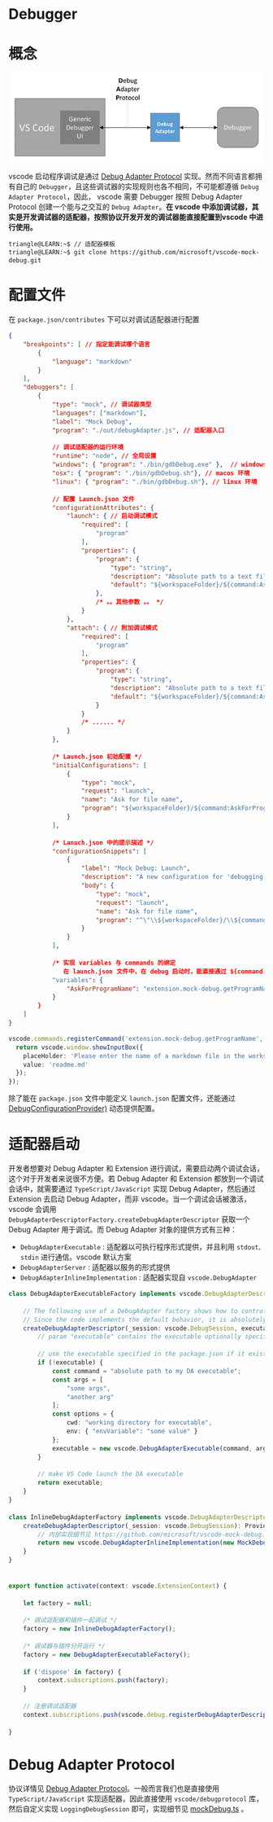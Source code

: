 # Debugger

# 概念

![debuger|c,70](../../image/vscode/debug-arch1.png)

vscode 启动程序调试是通过 [Debug Adapter Protocol](https://microsoft.github.io/debug-adapter-protocol/) 实现。然而不同语言都拥有自己的 `Debugger`，且这些调试器的实现规则也各不相同，不可能都遵循 `Debug Adapter Protocol`，因此， vscode 需要 Debugger 按照 Debug Adapter Protocol 创建一个能与之交互的 `Debug Adapter`。**在 vscode 中添加调试器，其实是开发调试器的适配器，按照协议开发开发的调试器能直接配置到vscode 中进行使用。**

```term
triangle@LEARN:~$ // 适配器模板
triangle@LEARN:~$ git clone https://github.com/microsoft/vscode-mock-debug.git 
```

# 配置文件

在 `package.json/contributes` 下可以对调试适配器进行配置

```json
{
    "breakpoints": [ // 指定能调试哪个语言
        {
            "language": "markdown"
        }
    ],
    "debuggers": [
        {
            "type": "mock", // 调试器类型
            "languages": ["markdown"],
            "label": "Mock Debug",
            "program": "./out/debugAdapter.js", // 适配器入口
            
            // 调试适配器的运行环境
            "runtime": "node", // 全局设置
            "windows": { "program": "./bin/gdbDebug.exe" },  // windows 环境
            "osx": { "program": "./bin/gdbDebug.sh"}, // macos 环境
            "linux": { "program": "./bin/gdbDebug.sh"}, // linux 环境

            // 配置 Launch.json 文件
            "configurationAttributes": {
                "launch": { // 启动调试模式
                    "required": [
                        "program"
                    ],
                    "properties": {
                        "program": {
                            "type": "string",
                            "description": "Absolute path to a text file.",
                            "default": "${workspaceFolder}/${command:AskForProgramName}"
                        },
                        /* 。。其他参数 。。 */
                    }
                },
                "attach": { // 附加调试模式
                    "required": [
                        "program"
                    ],
                    "properties": {
                        "program": {
                            "type": "string",
                            "description": "Absolute path to a text file.",
                            "default": "${workspaceFolder}/${command:AskForProgramName}"
                        }
                    }
                    /* ...... */
                }
            },

            /* Launch.json 初始配置 */
            "initialConfigurations": [
                {
                    "type": "mock",
                    "request": "launch",
                    "name": "Ask for file name",
                    "program": "${workspaceFolder}/${command:AskForProgramName}"
                }
            ],

            /* Lanuch.json 中的提示描述 */
            "configurationSnippets": [
                {
                    "label": "Mock Debug: Launch",
                    "description": "A new configuration for 'debugging' a user selected markdown file.",
                    "body": {
                        "type": "mock",
                        "request": "launch",
                        "name": "Ask for file name",
                        "program": "^\"\\${workspaceFolder}/\\${command:AskForProgramName}\""
                    }
                }
            ],

            /* 实现 variables 与 commands 的绑定
               在 launch.json 文件中，在 debug 启动时，能直接通过 ${command:AskForProgramName} 触发命令 extension.mock-debug.getProgramName 获取结果*/
            "variables": {
                "AskForProgramName": "extension.mock-debug.getProgramName"
            }
        }
    ]
}
```

```ts
vscode.commands.registerCommand('extension.mock-debug.getProgramName', config => {
  return vscode.window.showInputBox({
    placeHolder: 'Please enter the name of a markdown file in the workspace folder',
    value: 'readme.md'
  });
});
```

除了能在 `package.json` 文件中能定义 `launch.json` 配置文件，还能通过 [DebugConfigurationProvider)](https://code.visualstudio.com/api/extension-guides/debugger-extension#using-a-debugconfigurationprovider) 动态提供配置。

# 适配器启动

开发者想要对 Debug Adapter 和 Extension 进行调试，需要启动两个调试会话，这个对于开发者来说很不方便。若 Debug Adapter 和 Extension 都放到一个调试会话中，就需要通过 `TypeScript/JavaScript` 实现 Debug Adapter，然后通过 Extension 去启动 Debug Adapter，而非 vscode。当一个调试会话被激活，vscode 会调用 `DebugAdapterDescriptorFactory.createDebugAdapterDescriptor` 获取一个 Debug Adapter 用于调试。而 Debug Adapter 对象的提供方式有三种：
- `DebugAdapterExecutable` : 适配器以可执行程序形式提供，并且利用 `stdout、stdin` 进行通信。vscode 默认方案
- `DebugAdapterServer` : 适配器以服务的形式提供
- `DebugAdapterInlineImplementation` : 适配器实现自 `vscode.DebugAdapter`


```ts
class DebugAdapterExecutableFactory implements vscode.DebugAdapterDescriptorFactory {

	// The following use of a DebugAdapter factory shows how to control what debug adapter executable is used.
	// Since the code implements the default behavior, it is absolutely not neccessary and we show it here only for educational purpose.
	createDebugAdapterDescriptor(_session: vscode.DebugSession, executable: vscode.DebugAdapterExecutable | undefined): ProviderResult<vscode.DebugAdapterDescriptor> {
		// param "executable" contains the executable optionally specified in the package.json (if any)

		// use the executable specified in the package.json if it exists or determine it based on some other information (e.g. the session)
		if (!executable) {
			const command = "absolute path to my DA executable";
			const args = [
				"some args",
				"another arg"
			];
			const options = {
				cwd: "working directory for executable",
				env: { "envVariable": "some value" }
			};
			executable = new vscode.DebugAdapterExecutable(command, args, options);
		}

		// make VS Code launch the DA executable
		return executable;
	}
}

class InlineDebugAdapterFactory implements vscode.DebugAdapterDescriptorFactory {
    createDebugAdapterDescriptor(_session: vscode.DebugSession): ProviderResult<vscode.DebugAdapterDescriptor> {
        // 内部实现细节见 https://github.com/microsoft/vscode-mock-debug.git
		return new vscode.DebugAdapterInlineImplementation(new MockDebugSession(workspaceFileAccessor));
	}
}


export function activate(context: vscode.ExtensionContext) {

	let factory = null;
    
    /* 调试适配器和插件一起调试 */
    factory = new InlineDebugAdapterFactory();

    /* 调试器与插件分开运行 */
    factory = new DebugAdapterExecutableFactory();

	if ('dispose' in factory) {
		context.subscriptions.push(factory);
	}

    // 注册调试适配器
	context.subscriptions.push(vscode.debug.registerDebugAdapterDescriptorFactory('mock', factory));

}
```

# Debug Adapter Protocol

协议详情见 [Debug Adapter Protocol](https://microsoft.github.io/debug-adapter-protocol/)。一般而言我们也是直接使用 `TypeScript/JavaScript` 实现适配器，因此直接使用 `vscode/debugprotocol` 库，然后自定义实现 `LoggingDebugSession` 即可，实现细节见 [mockDebug.ts](https://github.com/microsoft/vscode-mock-debug/blob/main/src/mockDebug.ts) 。

